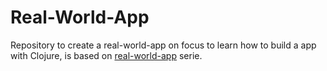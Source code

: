 # Real-World-App

Repository to create a real-world-app on focus to learn how to build a app with Clojure, is based on [real-world-app](https://www.youtube.com/watch?v=LqVyP_EGKqw&list=PLRGAFpvDgm2ylbXYIjvu3kI426zAP_Lqc&index=4) serie.